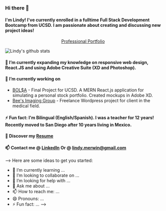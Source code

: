 ### Hi there 👋

#### I'm Lindy! I've currently enrolled in a fulltime Full Stack Development Bootcamp from UCSD. I am passionate about creating and discussing new project ideas!
<p align="center"> <a href="http://www.lindymerwin.com/">Professional Portfolio</a> </p>

![Lindy's github stats](https://github-readme-stats.vercel.app/api?username=lindyem&show_icons=true&theme=radical)


#### 🌱 I’m currently expanding my knowledge on responsive web design, React.JS and using Adobe Creative Suite (XD and Photoshop).

#### 🔭 I’m currently working on
* [BOL$A](https://github.com/tober65/bolsa "Stock Portfolio") - Final Project for UCSD. A MERN React.js application for simulating a personal stock portfolio. Created mockups in Adobe XD. 
* [Bee's Imaging Group](http://beesimaginggroup.com/ "BIG") - Freelance Wordpress project for client in the medical field.

#### ⚡ Fun fact: I'm Bilingual (English/Spanish). I was a teacher for 12 years! Recently moved to San Diego after 10 years living in Mexico. 

#### 🔖 Discover my [Resume](https://drive.google.com/file/d/1Rr4BO7wTTbGh70ize4oGpNxjOITNzyq-/view?usp=sharing "Resume")

#### 📫 Contact me @ [LinkedIn](https://www.linkedin.com/in/lindy-merwin/ "LinkedIn") Or @ lindy.merwin@gmail.com

--> Here are some ideas to get you started:


- 🌱 I’m currently learning ...
- 👯 I’m looking to collaborate on ...
- 🤔 I’m looking for help with ...
- 💬 Ask me about ...
- 📫 How to reach me: ...
- 😄 Pronouns: ...
- ⚡ Fun fact: ...
-->

